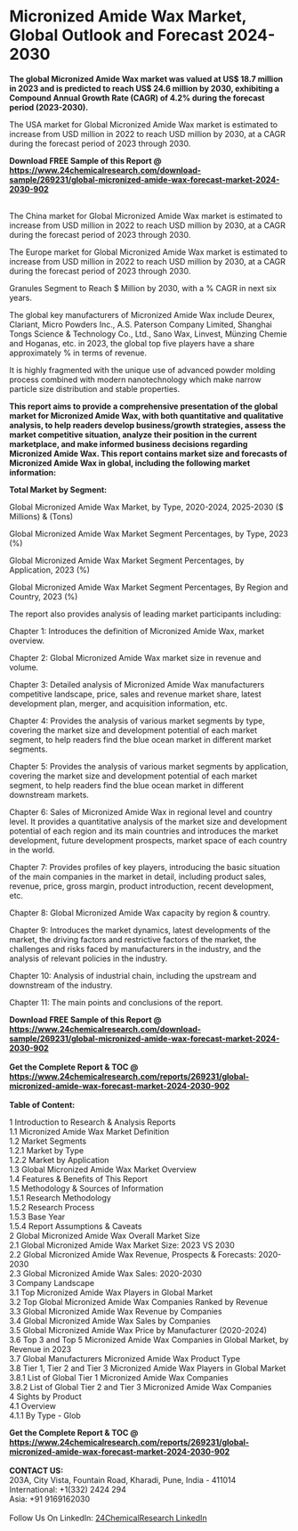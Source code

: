 <h1>Micronized Amide Wax Market, Global Outlook and Forecast 2024-2030</h1><p><strong>The global Micronized Amide Wax market was valued at US$ 18.7 million in 2023 and is predicted to reach US$ 24.6 million by 2030, exhibiting a Compound Annual Growth Rate (CAGR) of 4.2% during the forecast period (2023-2030).</strong></p><p>
</p><p>The USA market for Global Micronized Amide Wax market is estimated to increase from USD million in 2022 to reach USD million by 2030, at a CAGR during the forecast period of 2023 through 2030.</p><div><b>Download FREE Sample of this Report @ 
            <a href="https://www.24chemicalresearch.com/download-sample/269231/global-micronized-amide-wax-forecast-market-2024-2030-902">
            https://www.24chemicalresearch.com/download-sample/269231/global-micronized-amide-wax-forecast-market-2024-2030-902</a></b></div><br><p>
</p><p>The China market for Global Micronized Amide Wax market is estimated to increase from USD million in 2022 to reach USD million by 2030, at a CAGR during the forecast period of 2023 through 2030.</p><p>
</p><p>The Europe market for Global Micronized Amide Wax market is estimated to increase from USD million in 2022 to reach USD million by 2030, at a CAGR during the forecast period of 2023 through 2030.</p><p>
Granules Segment to Reach $ Million by 2030, with a % CAGR in next six years.</p><p>
The global key manufacturers of Micronized Amide Wax include Deurex, Clariant, Micro Powders Inc., A.S. Paterson Company Limited, Shanghai Tongs Science &amp; Technology Co., Ltd., Sano Wax, Linvest, Münzing Chemie and Hoganas, etc. in 2023, the global top five players have a share approximately % in terms of revenue.</p><p>
It is highly fragmented with the unique use of advanced powder molding process combined with modern nanotechnology which make narrow particle size distribution and stable properties.</p><p>
<strong>This report aims to provide a comprehensive presentation of the global market for Micronized Amide Wax, with both quantitative and qualitative analysis, to help readers develop business/growth strategies, assess the market competitive situation, analyze their position in the current marketplace, and make informed business decisions regarding Micronized Amide Wax. This report contains market size and forecasts of Micronized Amide Wax in global, including the following market information:</strong></p><p>
</p><p>
<strong>Total Market by Segment:</strong></p><p>
Global Micronized Amide Wax Market, by Type, 2020-2024, 2025-2030 ($ Millions) &amp; (Tons)</p><p>
Global Micronized Amide Wax Market Segment Percentages, by Type, 2023 (%)</p><p>
</p><p>
Global Micronized Amide Wax Market Segment Percentages, by Application, 2023 (%)</p><p>
</p><p>
Global Micronized Amide Wax Market Segment Percentages, By Region and Country, 2023 (%)</p><p>
</p><p>
</p><p></p><p>
The report also provides analysis of leading market participants including:</p><p>
</p><p>
</p><p>
Chapter 1: Introduces the definition of Micronized Amide Wax, market overview.</p><p>
Chapter 2: Global Micronized Amide Wax market size in revenue and volume.</p><p>
Chapter 3: Detailed analysis of Micronized Amide Wax manufacturers competitive landscape, price, sales and revenue market share, latest development plan, merger, and acquisition information, etc.</p><p>
Chapter 4: Provides the analysis of various market segments by type, covering the market size and development potential of each market segment, to help readers find the blue ocean market in different market segments.</p><p>
Chapter 5: Provides the analysis of various market segments by application, covering the market size and development potential of each market segment, to help readers find the blue ocean market in different downstream markets.</p><p>
Chapter 6: Sales of Micronized Amide Wax in regional level and country level. It provides a quantitative analysis of the market size and development potential of each region and its main countries and introduces the market development, future development prospects, market space of each country in the world.</p><p>
Chapter 7: Provides profiles of key players, introducing the basic situation of the main companies in the market in detail, including product sales, revenue, price, gross margin, product introduction, recent development, etc.</p><p>
Chapter 8: Global Micronized Amide Wax capacity by region &amp; country.</p><p>
Chapter 9: Introduces the market dynamics, latest developments of the market, the driving factors and restrictive factors of the market, the challenges and risks faced by manufacturers in the industry, and the analysis of relevant policies in the industry.</p><p>
Chapter 10: Analysis of industrial chain, including the upstream and downstream of the industry.</p><p>
Chapter 11: The main points and conclusions of the report.</p><div><b>Download FREE Sample of this Report @ 
            <a href="https://www.24chemicalresearch.com/download-sample/269231/global-micronized-amide-wax-forecast-market-2024-2030-902">
            https://www.24chemicalresearch.com/download-sample/269231/global-micronized-amide-wax-forecast-market-2024-2030-902</a></b></div><br><div><b>Get the Complete Report & TOC @ 
            <a href="https://www.24chemicalresearch.com/reports/269231/global-micronized-amide-wax-forecast-market-2024-2030-902">
            https://www.24chemicalresearch.com/reports/269231/global-micronized-amide-wax-forecast-market-2024-2030-902</a></b></div><br>
            <b>Table of Content:</b><p>1 Introduction to Research & Analysis Reports<br />
    1.1 Micronized Amide Wax Market Definition<br />
    1.2 Market Segments<br />
        1.2.1 Market by Type<br />
        1.2.2 Market by Application<br />
    1.3 Global Micronized Amide Wax Market Overview<br />
    1.4 Features & Benefits of This Report<br />
    1.5 Methodology & Sources of Information<br />
        1.5.1 Research Methodology<br />
        1.5.2 Research Process<br />
        1.5.3 Base Year<br />
        1.5.4 Report Assumptions & Caveats<br />
2 Global Micronized Amide Wax Overall Market Size<br />
    2.1 Global Micronized Amide Wax Market Size: 2023 VS 2030<br />
    2.2 Global Micronized Amide Wax Revenue, Prospects & Forecasts: 2020-2030<br />
    2.3 Global Micronized Amide Wax Sales: 2020-2030<br />
3 Company Landscape<br />
    3.1 Top Micronized Amide Wax Players in Global Market<br />
    3.2 Top Global Micronized Amide Wax Companies Ranked by Revenue<br />
    3.3 Global Micronized Amide Wax Revenue by Companies<br />
    3.4 Global Micronized Amide Wax Sales by Companies<br />
    3.5 Global Micronized Amide Wax Price by Manufacturer (2020-2024)<br />
    3.6 Top 3 and Top 5 Micronized Amide Wax Companies in Global Market, by Revenue in 2023<br />
    3.7 Global Manufacturers Micronized Amide Wax Product Type<br />
    3.8 Tier 1, Tier 2 and Tier 3 Micronized Amide Wax Players in Global Market<br />
        3.8.1 List of Global Tier 1 Micronized Amide Wax Companies<br />
        3.8.2 List of Global Tier 2 and Tier 3 Micronized Amide Wax Companies<br />
4 Sights by Product<br />
    4.1 Overview<br />
        4.1.1 By Type - Glob</p><div><b>Get the Complete Report & TOC @ 
            <a href="https://www.24chemicalresearch.com/reports/269231/global-micronized-amide-wax-forecast-market-2024-2030-902">
            https://www.24chemicalresearch.com/reports/269231/global-micronized-amide-wax-forecast-market-2024-2030-902</a></b></div><br><b>CONTACT US:</b><br>
            203A, City Vista, Fountain Road, Kharadi, Pune, India - 411014<br>
            International: +1(332) 2424 294<br>
            Asia: +91 9169162030 <br><br>
            Follow Us On LinkedIn: <a href="https://www.linkedin.com/company/24chemicalresearch/">24ChemicalResearch LinkedIn</a>